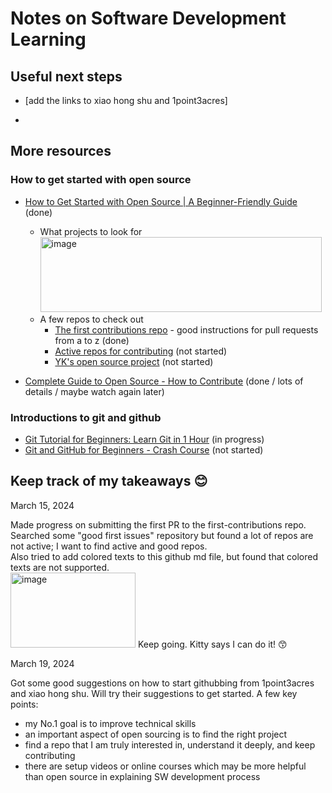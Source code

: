 # Notes on Software Development Learning

## Useful next steps

- [add the links to xiao hong shu and 1point3acres]

- 


## More resources

### How to get started with open source
- [How to Get Started with Open Source | A Beginner-Friendly Guide](https://www.youtube.com/watch?v=MkaIrwOlP6Y) (done)
  - What projects to look for  
    <img src="https://github.com/jennie-jd/learning-notes/assets/52141333/f75c7b4c-2900-4b57-aeb6-235638c62c22" width="450" height="120" alt="image">
  - A few repos to check out
    - [The first contributions repo](https://github.com/firstcontributions/first-contributions) - good instructions for pull requests from a to z (done)
    - [Active repos for contributing](https://github.com/csdojo-defaang/active-repos-for-contributing) (not started)
    - [YK's open source project](https://github.com/ykdojo/defaang) (not started)

- [Complete Guide to Open Source - How to Contribute](https://www.youtube.com/watch?v=yzeVMecydCE) (done / lots of details / maybe watch again later)

### Introductions to git and github
- [Git Tutorial for Beginners: Learn Git in 1 Hour](https://www.youtube.com/watch?v=8JJ101D3knE) (in progress)
- [Git and GitHub for Beginners - Crash Course](https://www.youtube.com/watch?v=RGOj5yH7evk) (not started)

## Keep track of my takeaways 😊

March 15, 2024

Made progress on submitting the first PR to the first-contributions repo.  
Searched some "good first issues" repository but found a lot of repos are not active; I want to find active and good repos.  
Also tried to add colored texts to this github md file, but found that colored texts are not supported.  
<img src="https://github.com/jennie-jd/learning-notes/assets/52141333/e9658c69-cc92-41d5-b342-a0c128ddb0a2" width="200" height="120" alt="image">
Keep going. Kitty says I can do it! 😙

March 19, 2024

Got some good suggestions on how to start githubbing from 1point3acres and xiao hong shu. Will try their suggestions to get started. A few key points:
- my No.1 goal is to improve technical skills
- an important aspect of open sourcing is to find the right project
- find a repo that I am truly interested in, understand it deeply, and keep contributing
- there are setup videos or online courses which may be more helpful than open source in explaining SW development process

